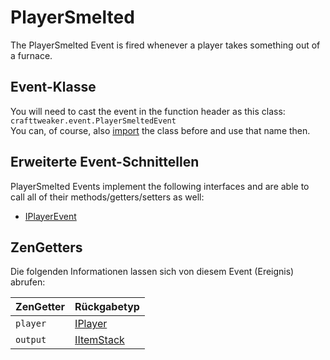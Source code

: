 # PlayerSmelted

The PlayerSmelted Event is fired whenever a player takes something out of a furnace.

## Event-Klasse

You will need to cast the event in the function header as this class:  
`crafttweaker.event.PlayerSmeltedEvent`  
You can, of course, also [import](/AdvancedFunctions/Import/) the class before and use that name then.

## Erweiterte Event-Schnittellen

PlayerSmelted Events implement the following interfaces and are able to call all of their methods/getters/setters as well:

- [IPlayerEvent](/Vanilla/Events/Events/IPlayerEvent/)

## ZenGetters

Die folgenden Informationen lassen sich von diesem Event (Ereignis) abrufen:

| ZenGetter | Rückgabetyp                              |
| --------- | ---------------------------------------- |
| `player`  | [IPlayer](/Vanilla/Players/IPlayer/)     |
| `output`  | [IItemStack](/Vanilla/Items/IItemStack/) |